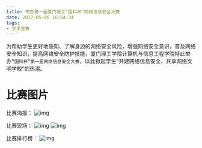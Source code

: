```yaml
---
title: 举办第一届厦门理工“国科杯”网络信息安全大赛
date: 2017-05-06 16:54:34
tags:
- 学术竞赛
---
```


为帮助学生更好地感知、了解身边的网络安全风险，增强网络安全意识，普及网络安全知识，提高网络安全防护技能，厦门理工学院计算机与信息工程学院特此举办`“国科杯”第一届网络信息安全大赛`，以此掀起学生“共建网络信息安全、共享网络文明学校”的热潮。

# 比赛图片

比赛海报：
![img](https://www.xmutsec.cn/image/gk.jpg)

比赛现场：
![img](https://www.xmutsec.cn/image/6.jpg)
![img](https://www.xmutsec.cn/image/7.jpg)

比赛排行榜：
![img](https://www.xmutsec.cn/image/8.jpg)
